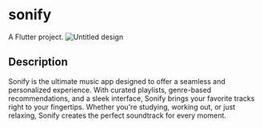 # sonify

A  Flutter project.
![Untitled design](https://github.com/user-attachments/assets/f8f9e359-2811-41b4-84e9-aabd8cf88567)

## Description
Sonify is the ultimate music app designed to offer a seamless and personalized experience. With curated playlists, genre-based recommendations, and a sleek interface, Sonify brings your favorite tracks right to your fingertips. Whether you're studying, working out, or just relaxing, Sonify creates the perfect soundtrack for every moment.

